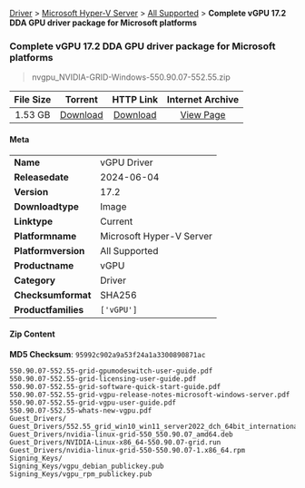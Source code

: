 
[Driver](/README.md)  >  [Microsoft Hyper-V Server](/index/Driver/Microsoft_Hyper-V_Server.md)  >  [All Supported](/index/Driver/Microsoft_Hyper-V_Server/All_Supported.md)  >  **Complete vGPU 17.2 DDA GPU driver package for Microsoft platforms**


###    Complete vGPU 17.2 DDA GPU driver package for Microsoft platforms

> nvgpu_NVIDIA-GRID-Windows-550.90.07-552.55.zip   


| **File Size** | **Torrent**  | **HTTP Link** | **Internet Archive** |
|:-------------:|:------------:|:-------------:|:--------------------:|
| 1.53 GB |  [Download](https://archive.org/download/nvgpu_NVIDIA-GRID-Windows-550.90.07-552.55.zip/nvgpu_NVIDIA-GRID-Windows-550.90.07-552.55.zip_archive.torrent)       | [Download](https://archive.org/compress/nvgpu_NVIDIA-GRID-Windows-550.90.07-552.55.zip) | [View Page](https://archive.org/details/nvgpu_NVIDIA-GRID-Windows-550.90.07-552.55.zip)       |

#### Meta

<table>
<tr><td><strong>Name</strong></td><td>vGPU Driver</td></tr>
<tr><td><strong>Releasedate</strong></td><td>2024-06-04</td></tr>
<tr><td><strong>Version</strong></td><td>17.2</td></tr>
<tr><td><strong>Downloadtype</strong></td><td>Image</td></tr>
<tr><td><strong>Linktype</strong></td><td>Current</td></tr>
<tr><td><strong>Platformname</strong></td><td>Microsoft Hyper-V Server</td></tr>
<tr><td><strong>Platformversion</strong></td><td>All Supported</td></tr>
<tr><td><strong>Productname</strong></td><td>vGPU</td></tr>
<tr><td><strong>Category</strong></td><td>Driver</td></tr>
<tr><td><strong>Checksumformat</strong></td><td>SHA256</td></tr>
<tr><td><strong>Productfamilies</strong></td><td><code>['vGPU']</code></td></tr>
</table>

#### Zip Content

**MD5 Checksum**: `95992c902a9a53f24a1a3300890871ac`

```text
550.90.07-552.55-grid-gpumodeswitch-user-guide.pdf
550.90.07-552.55-grid-licensing-user-guide.pdf
550.90.07-552.55-grid-software-quick-start-guide.pdf
550.90.07-552.55-grid-vgpu-release-notes-microsoft-windows-server.pdf
550.90.07-552.55-grid-vgpu-user-guide.pdf
550.90.07-552.55-whats-new-vgpu.pdf
Guest_Drivers/
Guest_Drivers/552.55_grid_win10_win11_server2022_dch_64bit_international.exe
Guest_Drivers/nvidia-linux-grid-550_550.90.07_amd64.deb
Guest_Drivers/NVIDIA-Linux-x86_64-550.90.07-grid.run
Guest_Drivers/nvidia-linux-grid-550-550.90.07-1.x86_64.rpm
Signing_Keys/
Signing_Keys/vgpu_debian_publickey.pub
Signing_Keys/vgpu_rpm_publickey.pub
```